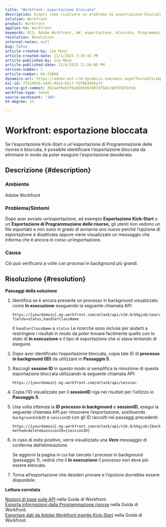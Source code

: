```yaml
---
title: "Workfront: esportazione bloccata"
description: Scopri come risolvere un problema di esportazione bloccato da Adobe Workfront.
solution: Workfront
product: Workfront
applies-to: Workfront
keywords: KCS, Adobe Workfront, AW, esportazione, bloccato, Programmazione delle risorse, Kick-start, API, Risoluzione dei problemi
resolution: Resolution
internal-notes: null
bug: false
article-created-by: Jim Menn
article-created-date: 11/1/2023 7:35:42 PM
article-published-by: Jim Menn
article-published-date: 11/6/2023 11:58:00 PM
version-number: 1
article-number: KA-23080
dynamics-url: https://adobe-ent.crm.dynamics.com/main.aspx?forceUCI=1&pagetype=entityrecord&etn=knowledgearticle&id=f76869d7-ed78-ee11-8179-6045bd006268
exl-id: 75519956-2445-4d14-85c7-fdf083d56a73
source-git-commit: 362aef9e63f8a0303b670074f58e19d75587bfeb
workflow-type: tm+mt
source-wordcount: '345'
ht-degree: 1%

---
```


# Workfront: esportazione bloccata


Se l&#39;esportazione Kick-Start o un&#39;esportazione di Programmazione delle risorse è bloccata, è possibile identificare l&#39;esportazione bloccata da eliminare in modo da poter eseguire l&#39;esportazione desiderata.

## Descrizione {#description}


### Ambiente

Adobe Workfront



### Problema/Sintomi

Dopo aver avviato un’esportazione, ad esempio <b>Esportazione Kick-Start</b> o un <b>Esportazione di Programmazione delle risorse,</b> gli utenti non vedono un file esportato e non sono in grado di avviarne uno nuovo perché l’opzione di esportazione è disattivata oppure viene visualizzato un messaggio che informa che è ancora in corso un’esportazione.



### Causa

Ciò può verificarsi a volte con processi in background più grandi.


## Risoluzione {#resolution}


<b>Passaggi della soluzione</b>



1. Identifica se è ancora presente un processo in background visualizzato come <b>In esecuzione</b> eseguendo la seguente chiamata API:


   ```
   https://{yourdomain}.my.workfront.com/attask/api/v16.0/bkgjob/search?fields=status,handlerClassName
   ```




   Il `handlerClassName` e `status` Le ricerche sono incluse per aiutarti a restringere i risultati in modo da poter trovare facilmente quello con lo stato di <b>In esecuzione</b> e il tipo di esportazione che si stava tentando di eseguire.

1. Dopo aver identificato l’esportazione bloccata, copia tale ID (il <b>processo in background (ID)</b> da utilizzare in <b>Passaggio 5</b>.

1. Raccogli <b>session ID</b> in questo modo si semplifica la rimozione di questa esportazione bloccata utilizzando la seguente chiamata API:


   ```
   https://{yourdomain}.my.workfront.com/attask/api/session
   ```




1. Copia l&#39;ID visualizzato per il <b>sessionID</b> riga nei risultati per l’utilizzo in <b>Passaggio 5</b>.

1. Una volta ottenuta la <b>ID processo in background</b> e <b>sessionID</b>, esegui la seguente chiamata API per rimuovere l’esportazione, sostituendo `backgroundJobID` e `sessionID` con gli ID raccolti nei passaggi precedenti:


   ```
   https://{yourdomain}.my.workfront.com/attask/api/v16.0/bkgjob/{backgroundJobID}?method=delete&sessionID={sessionID}
   ```




1. In caso di esito positivo, verrà visualizzata una <b>*Vero</b>* messaggio di conferma dell’eliminazione.

   Se aggiorni la pagina in cui hai cercato i processi in background (passaggio 1), vedrai che il <b>In esecuzione</b> il processo non deve più essere elencato.

1. Torna all’esportazione che desideri provare e l’opzione dovrebbe essere disponibile.



<b>Lettura correlata</b>

[Nozioni di base sulle API](https://experienceleague.adobe.com/docs/workfront/using/adobe-workfront-api/api-general-information/api-basics.html) nella Guida di Workfront.<br>
[Esporta informazioni dalla Programmazione risorse](https://experienceleague.adobe.com/docs/workfront/using/manage-resources/resource-planning-in-adobe-workfront/export-resource-planner.html) nella Guida di Workfront.<br>
[Esportare dati da Adobe Workfront tramite Kick-Start](https://experienceleague.adobe.com/docs/workfront/using/administration-and-setup/manage-wf/kick-starts/export-data-from-wf-via-kick-starts.html) nella Guida di Workfront.
